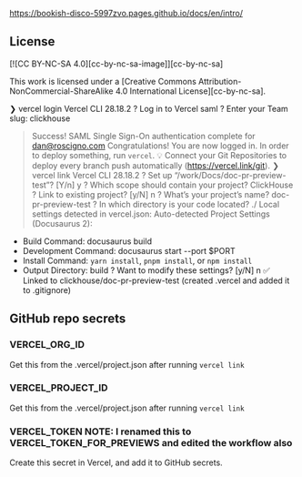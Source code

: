 https://bookish-disco-5997zvo.pages.github.io/docs/en/intro/

## License

[![CC BY-NC-SA 4.0][cc-by-nc-sa-image]][cc-by-nc-sa]

This work is licensed under a [Creative Commons Attribution-NonCommercial-ShareAlike 4.0 International License][cc-by-nc-sa].

❯ vercel login
Vercel CLI 28.18.2
? Log in to Vercel saml
? Enter your Team slug: clickhouse
> Success! SAML Single Sign-On authentication complete for dan@roscigno.com
Congratulations! You are now logged in. In order to deploy something, run `vercel`.
💡  Connect your Git Repositories to deploy every branch push automatically (https://vercel.link/git).
❯ vercel link
Vercel CLI 28.18.2
? Set up “/work/Docs/doc-pr-preview-test”? [Y/n] y
? Which scope should contain your project? ClickHouse
? Link to existing project? [y/N] n
? What’s your project’s name? doc-pr-preview-test
? In which directory is your code located? ./
Local settings detected in vercel.json:
Auto-detected Project Settings (Docusaurus 2):
- Build Command: docusaurus build
- Development Command: docusaurus start --port $PORT
- Install Command: `yarn install`, `pnpm install`, or `npm install`
- Output Directory: build
? Want to modify these settings? [y/N] n
✅  Linked to clickhouse/doc-pr-preview-test (created .vercel and added it to .gitignore)


## GitHub repo secrets

### VERCEL_ORG_ID
Get this from the .vercel/project.json after running `vercel link`

### VERCEL_PROJECT_ID
Get this from the .vercel/project.json after running `vercel link`

### VERCEL_TOKEN NOTE: I renamed this to VERCEL_TOKEN_FOR_PREVIEWS and edited the workflow also
Create this secret in Vercel, and add it to GitHub secrets.

